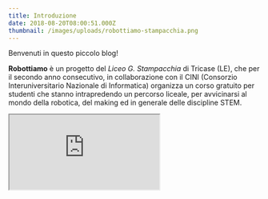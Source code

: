 ```yaml
---
title: Introduzione
date: 2018-08-20T08:00:51.000Z
thumbnail: /images/uploads/robottiamo-stampacchia.png
---
```


Benvenuti in questo piccolo blog!

**Robottiamo** è un progetto del *Liceo G. Stampacchia* di Tricase (LE), che per il secondo anno consecutivo, in collaborazione con il CINI (Consorzio Interuniversitario Nazionale di Informatica) organizza un corso gratuito per studenti che stanno intrapredendo un percorso liceale, per avvicinarsi al mondo della robotica, del making ed in generale delle discipline STEM.

<div class="resp-container">
<iframe class="resp-iframe" src="https://docs.google.com/presentation/d/2PACX-1vRJbT3lp-Zczu33uv9kUpQaNHHIepu28a4hcpO4FutEw6TSmbU8Le0hKOCvI8cThWt6GACVT3xEstSB/embed?start=false&loop=false&delayms=3000 allowfullscreen="true" mozallowfullscreen="true" webkitallowfullscreen="true"></iframe> 
</div>
